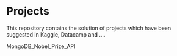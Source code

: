 

# Projects
This repository  contains the solution of projects which have been suggested in Kaggle, Datacamp and .... 



MongoDB_Nobel_Prize_API




